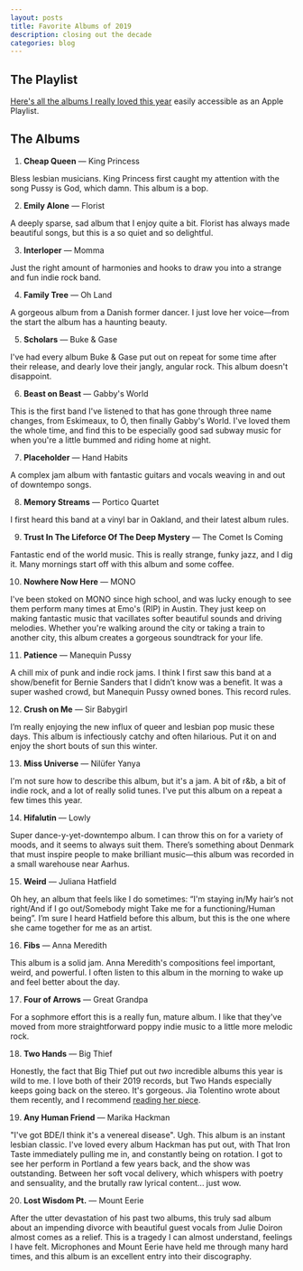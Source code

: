 ```yaml
---
layout: posts
title: Favorite Albums of 2019
description: closing out the decade
categories: blog
---
```


## The Playlist

[Here's all the albums I really loved this year](https://music.apple.com/us/playlist/favorites-of-2019/pl.u-vp3jjIrk0xN) easily accessible as an Apple Playlist.

## The Albums

1) **Cheap Queen** — King Princess

  Bless lesbian musicians. King Princess first caught my attention with the song Pussy is God, which damn. This album is a bop.

2) **Emily Alone** — Florist

  A deeply sparse, sad album that I enjoy quite a bit. Florist has always made beautiful songs, but this is a so quiet and so delightful.

3) **Interloper** — Momma

  Just the right amount of harmonies and hooks to draw you into a strange and fun indie rock band.

4) **Family Tree** — Oh Land

  A gorgeous album from a Danish former dancer. I just love her voice—from the start the album has a haunting beauty.

5) **Scholars** — Buke & Gase

  I've had every album Buke & Gase put out on repeat for some time after their release, and dearly love their jangly, angular rock. This album doesn't disappoint.

6) **Beast on Beast** — Gabby's World

  This is the first band I've listened to that has gone through three name changes, from Eskimeaux, to Ó, then finally Gabby's World. I've loved them the whole time, and find this to be especially good sad subway music for when you're a little bummed and riding home at night.

7) **Placeholder** — Hand Habits

  A complex jam album with fantastic guitars and vocals weaving in and out of downtempo songs.

8) **Memory Streams** — Portico Quartet

  I first heard this band at a vinyl bar in Oakland, and their latest album rules.

9) **Trust In The Lifeforce Of The Deep Mystery** — The Comet Is Coming

  Fantastic end of the world music. This is really strange, funky jazz, and I dig it. Many mornings start off with this album and some coffee.

10) **Nowhere Now Here** — MONO

  I've been stoked on MONO since high school, and was lucky enough to see them perform many times at Emo's (RIP) in Austin. They just keep on making fantastic music that vacillates softer beautiful sounds and driving melodies. Whether you're walking around the city or taking a train to another city, this album creates a gorgeous soundtrack for your life.

11) **Patience** — Manequin Pussy

   A chill mix of punk and indie rock jams. I think I first saw this band at a show/benefit for Bernie Sanders that I didn’t know was a benefit. It was a super washed crowd, but Manequin Pussy owned bones. This record rules.

12) **Crush on Me** — Sir Babygirl

   I’m really enjoying the new influx of queer and lesbian pop music these days. This album is infectiously catchy and often hilarious. Put it on and enjoy the short bouts of sun this winter.

13) **Miss Universe** — Nilüfer Yanya

  I'm not sure how to describe this album, but it's a jam. A bit of r&b, a bit of indie rock, and a lot of really solid tunes. I've put this album on a repeat a few times this year.

14) **Hifalutin** — Lowly

  Super dance-y-yet-downtempo album. I can throw this on for a variety of moods, and it seems to always suit them. There’s something about Denmark that must inspire people to make brilliant music—this album was recorded in a small warehouse near Aarhus.

15) **Weird** — Juliana Hatfield

  Oh hey, an album that feels like I do sometimes: “I'm staying in/My hair’s not right/And if I go out/Somebody might
  Take me for a functioning/Human being”. I’m sure I heard Hatfield before this album, but this is the one where she came together for me as an artist.

16) **Fibs** — Anna Meredith

  This album is a solid jam. Anna Meredith's compositions feel important, weird, and powerful. I often listen to this album in the morning to wake up and feel better about the day.

17) **Four of Arrows** — Great Grandpa

  For a sophmore effort this is a really fun, mature album. I like that they've moved from more straightforward poppy indie music to a little more melodic rock.

18) **Two Hands** — Big Thief

  Honestly, the fact that Big Thief put out *two* incredible albums this year is wild to me. I love both of their 2019 records, but Two Hands especially keeps going back on the stereo. It's gorgeous. Jia Tolentino wrote about them recently, and I recommend [reading her piece](https://www.newyorker.com/culture/cultural-comment/the-ordinary-brilliance-of-big-thief).

19) **Any Human Friend** — Marika Hackman

  "I've got BDE/I think it's a venereal disease". Ugh. This album is an instant lesbian classic. I've loved every album Hackman has put out, with That Iron Taste immediately pulling me in, and constantly being on rotation. I got to see her perform in Portland a few years back, and the show was outstanding. Between her soft vocal delivery, which whispers with poetry and sensuality, and the brutally raw lyrical content... just wow.

20) **Lost Wisdom Pt.** — Mount Eerie

  After the utter devastation of his past two albums, this truly sad album about an impending divorce with beautiful guest vocals from Julie Doiron almost comes as a relief. This is a tragedy I can almost understand, feelings I have felt. Microphones and Mount Eerie have held me through many hard times, and this album is an excellent entry into their discography.

  
